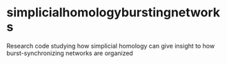 # simplicialhomologyburstingnetworks
Research code studying how simplicial homology can give insight to how burst-synchronizing networks are organized
